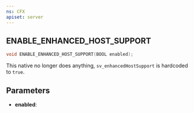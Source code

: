 ```yaml
---
ns: CFX
apiset: server
---
```

## ENABLE_ENHANCED_HOST_SUPPORT

```c
void ENABLE_ENHANCED_HOST_SUPPORT(BOOL enabled);
```

This native no longer does anything, `sv_enhancedHostSupport` is hardcoded to `true`.

## Parameters
* **enabled**: 

